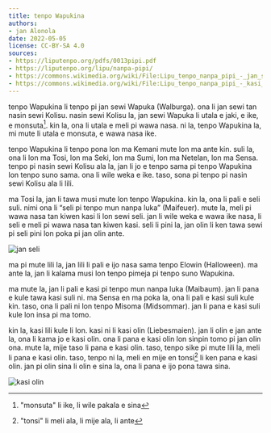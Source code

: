 ```yaml
---
title: tenpo Wapukina
authors:
- jan Alonola
date: 2022-05-05
license: CC-BY-SA 4.0
sources:
- https://liputenpo.org/pdfs/0013pipi.pdf
- https://liputenpo.org/lipu/nanpa-pipi/
- https://commons.wikimedia.org/wiki/File:Lipu_tenpo_nanpa_pipi_-_jan_seli.png
- https://commons.wikimedia.org/wiki/File:Lipu_tenpo_nanpa_pipi_-_kasi_olin.png
---
```


tenpo Wapukina li tenpo pi jan sewi Wapuka (Walburga). ona li jan sewi tan nasin sewi Kolisu. nasin sewi Kolisu la, jan sewi Wapuka li utala e jaki, e ike, e monsuta[^1]. kin la, ona li utala e meli pi wawa nasa. ni la, tenpo Wapukina la, mi mute li utala e monsuta, e wawa nasa ike.

[^1]: "monsuta" li ike, li wile pakala e sina

tenpo Wapukina li tenpo pona lon ma Kemani mute lon ma ante kin. suli la, ona li lon ma Tosi, lon ma Seki, lon ma Sumi, lon ma Netelan, lon ma Sensa. tenpo pi nasin sewi Kolisu ala la, jan li jo e tenpo sama pi tenpo Wapukina lon tenpo suno sama. ona li wile weka e ike. taso, sona pi tenpo pi nasin sewi Kolisu ala li lili.

ma Tosi la, jan li tawa musi mute lon tenpo Wapukina. kin la, ona li pali e seli suli. nimi ona li “seli pi tenpo mun nanpa luka” (Maifeuer). mute la, meli pi wawa nasa tan kiwen kasi li lon sewi seli. jan li wile weka e wawa ike nasa, li seli e meli pi wawa nasa tan kiwen kasi. seli li pini la, jan olin li ken tawa sewi pi seli pini lon poka pi jan olin ante.

![jan seli](https://upload.wikimedia.org/wikipedia/commons/8/8b/Lipu_tenpo_nanpa_pipi_-_jan_seli.png)

ma pi mute lili la, jan lili li pali e ijo nasa sama tenpo Elowin (Halloween). ma ante la, jan li kalama musi lon tenpo pimeja pi tenpo suno Wapukina.

ma mute la, jan li pali e kasi pi tenpo mun nanpa luka (Maibaum). jan li pana e kule tawa kasi suli ni. ma Sensa en ma poka la, ona li pali e kasi suli kule kin. taso, ona li pali ni lon tenpo Misoma (Midsommar). jan li pana e kasi suli kule lon insa pi ma tomo.

kin la, kasi lili kule li lon. kasi ni li kasi olin (Liebesmaien). jan li olin e jan ante la, ona li kama jo e kasi olin. ona li pana e kasi olin lon sinpin tomo pi jan olin ona. mute la, mije taso li pana e kasi olin. taso, tenpo sike pi mute lili la, meli li pana e kasi olin. taso, tenpo ni la, meli en mije en tonsi[^2] li ken pana e kasi olin. jan pi olin sina li olin e sina la, ona li pana e ijo pona tawa sina.

![kasi olin](https://upload.wikimedia.org/wikipedia/commons/9/9f/Lipu_tenpo_nanpa_pipi_-_kasi_olin.png)

[^2]: "tonsi" li meli ala, li mije ala, li ante